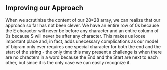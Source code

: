 ## Improving our Approach

When we scrutinize the content of our 28\*28 array, we can realize that our approach so far has not been clever. We have an entire row of 0s because the E character will never be before any character and an entire column of 0s because S will never be after any character. This makes us loose important place and, in fact, adds unecessary complications as our model pf bigram only ever requires one special character for both the end and the start of the string - the only time this may present a challenge is when there are no chracters in a word because the End and the Start are next to each other, but since it is the only case we can easily recognize it.
